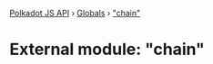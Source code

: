 [Polkadot JS API](../README.md) › [Globals](../globals.md) › ["chain"](_chain_.md)

# External module: "chain"


